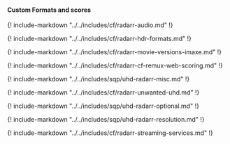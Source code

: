 #### Custom Formats and scores

{! include-markdown "../../includes/cf/radarr-audio.md" !}

{! include-markdown "../../includes/cf/radarr-hdr-formats.md" !}

{! include-markdown "../../includes/cf/radarr-movie-versions-imaxe.md" !}

{! include-markdown "../../includes/cf/radarr-cf-remux-web-scoring.md" !}

{! include-markdown "../../includes/sqp/uhd-radarr-misc.md" !}

{! include-markdown "../../includes/cf/radarr-unwanted-uhd.md" !}

{! include-markdown "../../includes/sqp/uhd-radarr-optional.md" !}

{! include-markdown "../../includes/sqp/uhd-radarr-resolution.md" !}

{! include-markdown "../../includes/cf/radarr-streaming-services.md" !}
